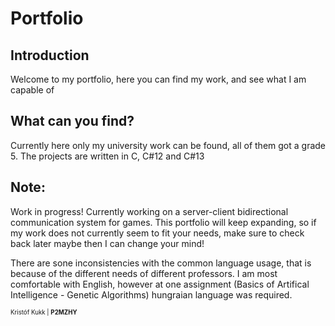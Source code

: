 # Portfolio


## Introduction
Welcome to my portfolio, here you can find my work, and see what I am capable of

## What can you find?
Currently here only my university work can be found, all of them got a grade 5.
The projects are written in C, C#12 and C#13

## Note:
Work in progress! Currently working on a server-client bidirectional communication system for games.
This portfolio will keep expanding, so if my work does not currently seem to fit your needs,
make sure to check back later maybe then I can change your mind!

There are sone inconsistencies with the common language usage, that is because of the different needs of different professors.
I am most comfortable with English, however at one assignment (Basics of Artifical Intelligence - Genetic Algorithms) hungraian language was required. 

<sub><sup>
Kristóf Kukk | <b>P2MZHY</b>
</sup></sub>

